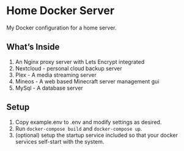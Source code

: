 # Home Docker Server

My Docker configuration for a home server. 

## What’s Inside

1. An Nginx proxy server with Lets Encrypt integrated
2. Nextcloud - personal cloud backup server
3. Plex - A media streaming server
4. Mineos - A web based Minecraft server management gui
5. MySql - A database server

## Setup

1. Copy example.env to .env and modify settings as desired. 
2. Run `docker-compose build` and `docker-compose up`.
3. (optional) setup the startup service included so that your docker services self-start with the system.
